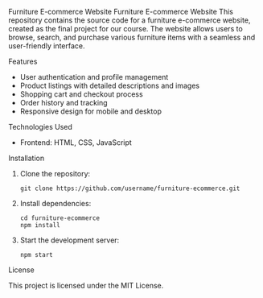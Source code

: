 
Furniture E-commerce Website
Furniture E-commerce Website
This repository contains the source code for a furniture e-commerce website, created as the final project for our course. The website allows users to browse, search, and purchase various furniture items with a seamless and user-friendly interface.</p>

Features
<ul>
<li>User authentication and profile management</li>
<li>Product listings with detailed descriptions and images</li>
<li>Shopping cart and checkout process</li>
<li>Order history and tracking</li>
<li>Responsive design for mobile and desktop</li>
</ul>

Technologies Used
<ul>
<li>Frontend: HTML, CSS, JavaScript</li>
</ul>

Installation
<ol>
<li>Clone the repository:
<pre><code>git clone https://github.com/username/furniture-ecommerce.git</code></pre>
</li>
<li>Install dependencies:
<pre><code>cd furniture-ecommerce
npm install</code></pre>
</li>
<li>Start the development server:
<pre><code>npm start</code></pre>
</li>
</ol>



License
<p>This project is licensed under the MIT License.</p>

